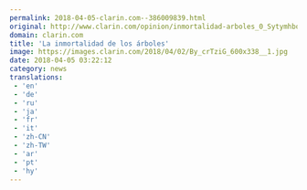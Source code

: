 ```yaml
---
permalink: 2018-04-05-clarin.com--386009839.html
original: http://www.clarin.com/opinion/inmortalidad-arboles_0_SytymhboG.html
domain: clarin.com
title: 'La inmortalidad de los árboles'
image: https://images.clarin.com/2018/04/02/By_crTziG_600x338__1.jpg
date: 2018-04-05 03:22:12
category: news
translations: 
 - 'en'
 - 'de'
 - 'ru'
 - 'ja'
 - 'fr'
 - 'it'
 - 'zh-CN'
 - 'zh-TW'
 - 'ar'
 - 'pt'
 - 'hy'
---
```


